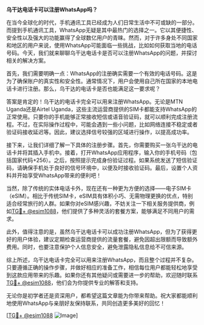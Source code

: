 **乌干达电话卡可以注册WhatsApp吗？**

在当今全球化的时代，手机通讯工具已经成为人们日常生活中不可或缺的一部分。而提到手机通讯工具，WhatsApp无疑是其中最热门的选择之一。它以其便捷性、安全性以及强大的功能赢得了全球数亿用户的青睐。然而，对于许多身处不同国家和地区的用户来说，使用WhatsApp可能面临一些挑战，比如如何获取当地的电话号码。今天，我们就来聊聊乌干达电话卡是否可以注册WhatsApp的问题，并探讨相关的解决方案。

首先，我们需要明确一点：WhatsApp的注册确实需要一个有效的电话号码。这是为了确保账户的真实性和安全性。通常情况下，用户会使用自己所在国家的本地电话卡进行注册。那么，乌干达的电话卡是否也能满足这一要求呢？

答案是肯定的！乌干达的电话卡完全可以用来注册WhatsApp。无论是MTN Uganda还是Airtel Uganda，这些主流运营商提供的SIM卡都能支持WhatsApp的正常使用。只要你的手机能够正常接收短信或语音验证码，就可以顺利完成注册流程。不过，在实际操作过程中，可能会遇到一些小问题，比如网络连接不稳定或者验证码接收延迟等。因此，建议选择信号较强的区域进行操作，以提高成功率。

接下来，让我们详细了解一下具体的注册步骤。首先，你需要购买一张乌干达的电话卡并将其插入手机中。接着，打开WhatsApp应用程序，输入你的手机号码（包括国家代码+256）。之后，按照提示完成身份验证过程。如果系统发送了短信验证码，请确保手机处于良好的信号环境中，以便及时接收验证码。最后，设置个人资料并开始享受WhatsApp带来的便利吧！

当然，除了传统的实体电话卡外，现在还有一种更为方便的选择——电子SIM卡（eSIM）。相比于传统SIM卡，eSIM具有体积小巧、无需物理更换的优点，特别适合经常旅行的人群。如果你对eSIM感兴趣，不妨关注一下相关服务提供商，例如[TG💪+ @esim1088](https://t.me/s/esim1088)，他们提供了多种灵活的套餐方案，能够满足不同用户的需求。

此外，值得注意的是，虽然乌干达电话卡可以成功注册WhatsApp，但为了获得更好的用户体验，建议定期检查运营商提供的流量套餐，避免因超出限额而导致额外费用。同时，也要注意保护个人信息安全，避免泄露隐私信息给不可信来源。

综上所述，乌干达电话卡完全可以用来注册WhatsApp，而且整个过程并不复杂。只要遵循正确的操作步骤，并做好相应的准备工作，相信每位用户都能轻松地享受到这款应用带来的乐趣。如果你还有其他疑问或需要进一步的帮助，欢迎随时联系[TG💪+ @esim1088](https://t.me/s/esim1088)，他们会为你提供专业的解答和支持。

无论你是初学者还是资深用户，都希望这篇文章能为你带来帮助。祝大家都能顺利地使用WhatsApp与亲朋好友保持联系，共同创造更多美好的回忆！

[[TG💪+ @esim1088](https://t.me/s/esim1088) ![Image](https://i.postimg.cc/4NQfJmqS/Snipaste-2025-05-13-00-14-12.png)]